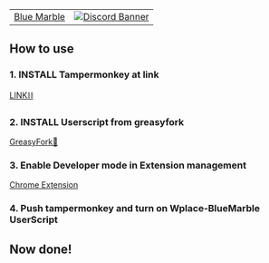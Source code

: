 <table>
  <tr>
    <td><a href="#blue-marble">Blue Marble</a></td>
    <td valign="top" rowspan="99"><a href="https://discord.gg/romeda"><img alt="Discord Banner" src="https://discord.com/api/guilds/1369623216728965160/widget.png?style=banner4"></a></td>
  </tr>
</table>
<h2>How to use</h2>
<h3>1. INSTALL Tampermonkey at link</h3>
<a href="https://chromewebstore.google.com/detail/tampermonkey/dhdgffkkebhmkfjojejmpbldmpobfkfo?hl=ja">LINK⛓️</a>
<h3>2. INSTALL Userscript from greasyfork</h3>
<a href="https://greasyfork.org/ja/scripts/545655-wplace-bluemarble">GreasyFork🍴</a>
<h3>3. Enable Developer mode in Extension management</h3>
<a href="chrome://extensions/">Chrome Extension</a>
<h3>4. Push tampermonkey and turn on Wplace-BlueMarble UserScript</h3>
<h2>Now done!</h2>
